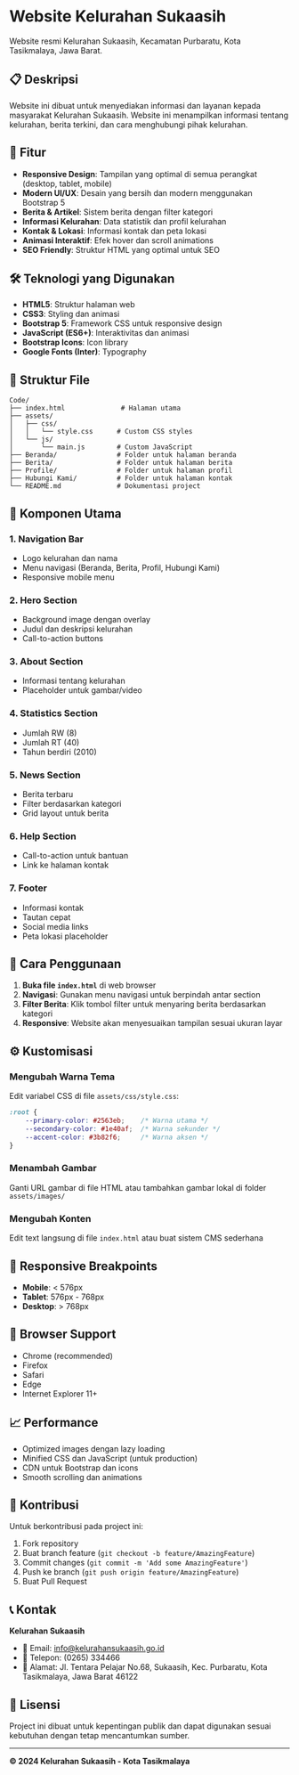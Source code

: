 # Website Kelurahan Sukaasih

Website resmi Kelurahan Sukaasih, Kecamatan Purbaratu, Kota Tasikmalaya, Jawa Barat.

## 📋 Deskripsi

Website ini dibuat untuk menyediakan informasi dan layanan kepada masyarakat Kelurahan Sukaasih. Website ini menampilkan informasi tentang kelurahan, berita terkini, dan cara menghubungi pihak kelurahan.

## 🚀 Fitur

- **Responsive Design**: Tampilan yang optimal di semua perangkat (desktop, tablet, mobile)
- **Modern UI/UX**: Desain yang bersih dan modern menggunakan Bootstrap 5
- **Berita & Artikel**: Sistem berita dengan filter kategori
- **Informasi Kelurahan**: Data statistik dan profil kelurahan
- **Kontak & Lokasi**: Informasi kontak dan peta lokasi
- **Animasi Interaktif**: Efek hover dan scroll animations
- **SEO Friendly**: Struktur HTML yang optimal untuk SEO

## 🛠️ Teknologi yang Digunakan

- **HTML5**: Struktur halaman web
- **CSS3**: Styling dan animasi
- **Bootstrap 5**: Framework CSS untuk responsive design
- **JavaScript (ES6+)**: Interaktivitas dan animasi
- **Bootstrap Icons**: Icon library
- **Google Fonts (Inter)**: Typography

## 📁 Struktur File

```
Code/
├── index.html              # Halaman utama
├── assets/
│   ├── css/
│   │   └── style.css      # Custom CSS styles
│   └── js/
│       └── main.js        # Custom JavaScript
├── Beranda/               # Folder untuk halaman beranda
├── Berita/                # Folder untuk halaman berita
├── Profile/               # Folder untuk halaman profil
├── Hubungi Kami/          # Folder untuk halaman kontak
└── README.md              # Dokumentasi project
```

## 🎨 Komponen Utama

### 1. Navigation Bar
- Logo kelurahan dan nama
- Menu navigasi (Beranda, Berita, Profil, Hubungi Kami)
- Responsive mobile menu

### 2. Hero Section
- Background image dengan overlay
- Judul dan deskripsi kelurahan
- Call-to-action buttons

### 3. About Section
- Informasi tentang kelurahan
- Placeholder untuk gambar/video

### 4. Statistics Section
- Jumlah RW (8)
- Jumlah RT (40)
- Tahun berdiri (2010)

### 5. News Section
- Berita terbaru
- Filter berdasarkan kategori
- Grid layout untuk berita

### 6. Help Section
- Call-to-action untuk bantuan
- Link ke halaman kontak

### 7. Footer
- Informasi kontak
- Tautan cepat
- Social media links
- Peta lokasi placeholder

## 🎯 Cara Penggunaan

1. **Buka file `index.html`** di web browser
2. **Navigasi**: Gunakan menu navigasi untuk berpindah antar section
3. **Filter Berita**: Klik tombol filter untuk menyaring berita berdasarkan kategori
4. **Responsive**: Website akan menyesuaikan tampilan sesuai ukuran layar

## ⚙️ Kustomisasi

### Mengubah Warna Tema
Edit variabel CSS di file `assets/css/style.css`:
```css
:root {
    --primary-color: #2563eb;    /* Warna utama */
    --secondary-color: #1e40af;  /* Warna sekunder */
    --accent-color: #3b82f6;     /* Warna aksen */
}
```

### Menambah Gambar
Ganti URL gambar di file HTML atau tambahkan gambar lokal di folder `assets/images/`

### Mengubah Konten
Edit text langsung di file `index.html` atau buat sistem CMS sederhana

## 📱 Responsive Breakpoints

- **Mobile**: < 576px
- **Tablet**: 576px - 768px
- **Desktop**: > 768px

## 🔧 Browser Support

- Chrome (recommended)
- Firefox
- Safari
- Edge
- Internet Explorer 11+

## 📈 Performance

- Optimized images dengan lazy loading
- Minified CSS dan JavaScript (untuk production)
- CDN untuk Bootstrap dan icons
- Smooth scrolling dan animations

## 🤝 Kontribusi

Untuk berkontribusi pada project ini:

1. Fork repository
2. Buat branch feature (`git checkout -b feature/AmazingFeature`)
3. Commit changes (`git commit -m 'Add some AmazingFeature'`)
4. Push ke branch (`git push origin feature/AmazingFeature`)
5. Buat Pull Request

## 📞 Kontak

**Kelurahan Sukaasih**
- 📧 Email: info@kelurahansukaasih.go.id
- 📱 Telepon: (0265) 334466
- 📍 Alamat: Jl. Tentara Pelajar No.68, Sukaasih, Kec. Purbaratu, Kota Tasikmalaya, Jawa Barat 46122

## 📄 Lisensi

Project ini dibuat untuk kepentingan publik dan dapat digunakan sesuai kebutuhan dengan tetap mencantumkan sumber.

---

**© 2024 Kelurahan Sukaasih - Kota Tasikmalaya**
